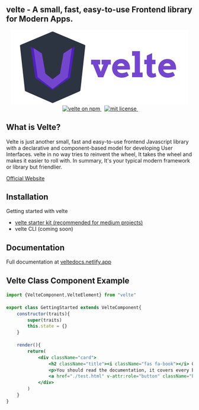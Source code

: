 ## velte - A small, fast, easy-to-use Frontend library for Modern Apps.

<p align="center">

<a href="https://github.com/RoDDy18/velte/blob/main/LICENSE">
    <img src="https://github.com/RoDDy18/velte/blob/main/logo/velte-main.png?raw=true" alt="velte_logo"><br>
</a>&nbsp;
<a href="https://www.npmjs.com/@velte/core">
    <img src="https://img.shields.io/npm/v/@laurel/core.svg?logo=npm&logoColor=fff&label=NPM+package&color=limegreen" alt="velte on npm" />
</a>&nbsp;
<a href="https://github.com/RoDDy18/velte/blob/main/LICENSE">
    <img src="https://img.shields.io/badge/License-MIT-limegreen.svg" alt="mit license" />
</a>&nbsp;

</p>

## What is Velte?
Velte is just another small, fast and easy-to-use frontend Javascript library with a declarative and component-based model for developing User Interfaces. velte in no way tries to reinvent the wheel, It takes the wheel and makes it easier to roll with. In summary, It's your typical modern framework or library but friendlier.

[Official Website](https://velte.netlify.app)

## Installation
Getting started with velte
* [velte starter kit (recommended for medium projects)](https://github.com/RoDDy18/velte-starter-kit)
* velte CLI (coming soon)

## Documentation

Full documentation at [veltedocs.netlify.app](https://veltedocs.netlify.app)


## Velte Class Component Example

```jsx
import {VelteComponent,VelteElement} from "velte"

export class GettingStarted extends VelteComponent{
    constructor(traits){
        super(traits)
        this.state = {}
    }

    render(){
        return(
            <div className="card">
                <h2 className="title"><i className="fas fa-book"></i> Getting Started</h2>
                <p>You should read the documentation, it covers every bit of the library.</p>
                <a href="./test.html" v-attr:role="button" className="button">Read the Docs</a>
            </div>
        )
    }
}
```
